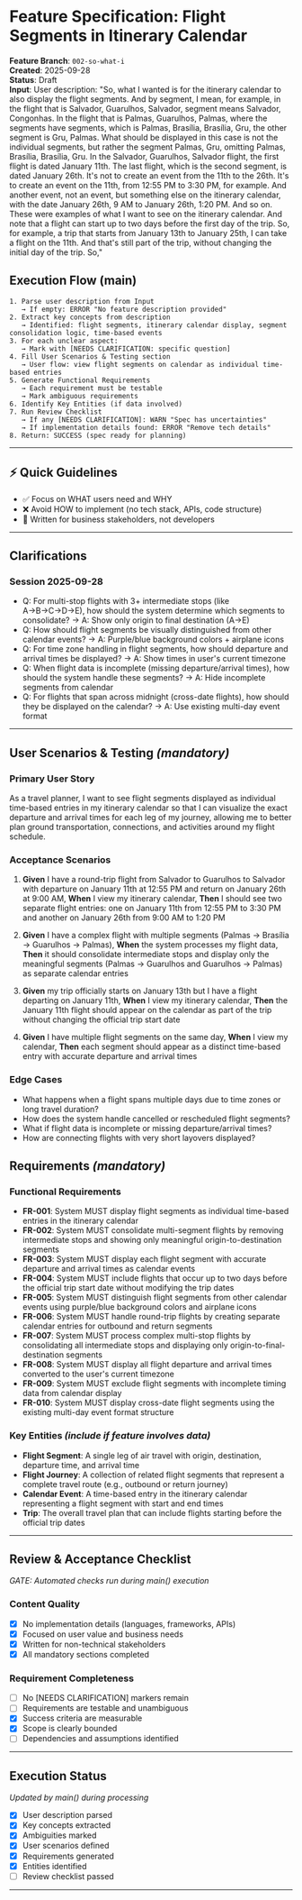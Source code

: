 # Feature Specification: Flight Segments in Itinerary Calendar

**Feature Branch**: `002-so-what-i`  
**Created**: 2025-09-28  
**Status**: Draft  
**Input**: User description: "So, what I wanted is for the itinerary calendar to also display the flight segments. And by segment, I mean, for example, in the flight that is Salvador, Guarulhos, Salvador, segment means Salvador, Congonhas. In the flight that is Palmas, Guarulhos, Palmas, where the segments have segments, which is Palmas, Brasília, Brasília, Gru, the other segment is Gru, Palmas. What should be displayed in this case is not the individual segments, but rather the segment Palmas, Gru, omitting Palmas, Brasília, Brasília, Gru. In the Salvador, Guarulhos, Salvador flight, the first flight is dated January 11th. The last flight, which is the second segment, is dated January 26th. It's not to create an event from the 11th to the 26th. It's to create an event on the 11th, from 12:55 PM to 3:30 PM, for example. And another event, not an event, but something else on the itinerary calendar, with the date January 26th, 9 AM to January 26th, 1:20 PM. And so on. These were examples of what I want to see on the itinerary calendar. And note that a flight can start up to two days before the first day of the trip. So, for example, a trip that starts from January 13th to January 25th, I can take a flight on the 11th. And that's still part of the trip, without changing the initial day of the trip. So,"

## Execution Flow (main)
```
1. Parse user description from Input
   → If empty: ERROR "No feature description provided"
2. Extract key concepts from description
   → Identified: flight segments, itinerary calendar display, segment consolidation logic, time-based events
3. For each unclear aspect:
   → Mark with [NEEDS CLARIFICATION: specific question]
4. Fill User Scenarios & Testing section
   → User flow: view flight segments on calendar as individual time-based entries
5. Generate Functional Requirements
   → Each requirement must be testable
   → Mark ambiguous requirements
6. Identify Key Entities (if data involved)
7. Run Review Checklist
   → If any [NEEDS CLARIFICATION]: WARN "Spec has uncertainties"
   → If implementation details found: ERROR "Remove tech details"
8. Return: SUCCESS (spec ready for planning)
```

---

## ⚡ Quick Guidelines
- ✅ Focus on WHAT users need and WHY
- ❌ Avoid HOW to implement (no tech stack, APIs, code structure)
- 👥 Written for business stakeholders, not developers

---

## Clarifications

### Session 2025-09-28
- Q: For multi-stop flights with 3+ intermediate stops (like A→B→C→D→E), how should the system determine which segments to consolidate? → A: Show only origin to final destination (A→E)
- Q: How should flight segments be visually distinguished from other calendar events? → A: Purple/blue background colors + airplane icons
- Q: For time zone handling in flight segments, how should departure and arrival times be displayed? → A: Show times in user's current timezone
- Q: When flight data is incomplete (missing departure/arrival times), how should the system handle these segments? → A: Hide incomplete segments from calendar
- Q: For flights that span across midnight (cross-date flights), how should they be displayed on the calendar? → A: Use existing multi-day event format

---

## User Scenarios & Testing *(mandatory)*

### Primary User Story
As a travel planner, I want to see flight segments displayed as individual time-based entries in my itinerary calendar so that I can visualize the exact departure and arrival times for each leg of my journey, allowing me to better plan ground transportation, connections, and activities around my flight schedule.

### Acceptance Scenarios
1. **Given** I have a round-trip flight from Salvador to Guarulhos to Salvador with departure on January 11th at 12:55 PM and return on January 26th at 9:00 AM, **When** I view my itinerary calendar, **Then** I should see two separate flight entries: one on January 11th from 12:55 PM to 3:30 PM and another on January 26th from 9:00 AM to 1:20 PM

2. **Given** I have a complex flight with multiple segments (Palmas → Brasília → Guarulhos → Palmas), **When** the system processes my flight data, **Then** it should consolidate intermediate stops and display only the meaningful segments (Palmas → Guarulhos and Guarulhos → Palmas) as separate calendar entries

3. **Given** my trip officially starts on January 13th but I have a flight departing on January 11th, **When** I view my itinerary calendar, **Then** the January 11th flight should appear on the calendar as part of the trip without changing the official trip start date

4. **Given** I have multiple flight segments on the same day, **When** I view my calendar, **Then** each segment should appear as a distinct time-based entry with accurate departure and arrival times

### Edge Cases
- What happens when a flight spans multiple days due to time zones or long travel duration?
- How does the system handle cancelled or rescheduled flight segments?
- What if flight data is incomplete or missing departure/arrival times?
- How are connecting flights with very short layovers displayed?

## Requirements *(mandatory)*

### Functional Requirements
- **FR-001**: System MUST display flight segments as individual time-based entries in the itinerary calendar
- **FR-002**: System MUST consolidate multi-segment flights by removing intermediate stops and showing only meaningful origin-to-destination segments
- **FR-003**: System MUST display each flight segment with accurate departure and arrival times as calendar events
- **FR-004**: System MUST include flights that occur up to two days before the official trip start date without modifying the trip dates
- **FR-005**: System MUST distinguish flight segments from other calendar events using purple/blue background colors and airplane icons
- **FR-006**: System MUST handle round-trip flights by creating separate calendar entries for outbound and return segments
- **FR-007**: System MUST process complex multi-stop flights by consolidating all intermediate stops and displaying only origin-to-final-destination segments
- **FR-008**: System MUST display all flight departure and arrival times converted to the user's current timezone
- **FR-009**: System MUST exclude flight segments with incomplete timing data from calendar display
- **FR-010**: System MUST display cross-date flight segments using the existing multi-day event format structure

### Key Entities *(include if feature involves data)*
- **Flight Segment**: A single leg of air travel with origin, destination, departure time, and arrival time
- **Flight Journey**: A collection of related flight segments that represent a complete travel route (e.g., outbound or return journey)
- **Calendar Event**: A time-based entry in the itinerary calendar representing a flight segment with start and end times
- **Trip**: The overall travel plan that can include flights starting before the official trip dates

---

## Review & Acceptance Checklist
*GATE: Automated checks run during main() execution*

### Content Quality
- [x] No implementation details (languages, frameworks, APIs)
- [x] Focused on user value and business needs
- [x] Written for non-technical stakeholders
- [x] All mandatory sections completed

### Requirement Completeness
- [ ] No [NEEDS CLARIFICATION] markers remain
- [ ] Requirements are testable and unambiguous  
- [x] Success criteria are measurable
- [x] Scope is clearly bounded
- [ ] Dependencies and assumptions identified

---

## Execution Status
*Updated by main() during processing*

- [x] User description parsed
- [x] Key concepts extracted
- [x] Ambiguities marked
- [x] User scenarios defined
- [x] Requirements generated
- [x] Entities identified
- [ ] Review checklist passed

---